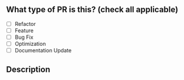 ## What type of PR is this? (check all applicable)

- [ ] Refactor
- [ ] Feature
- [ ] Bug Fix
- [ ] Optimization
- [ ] Documentation Update

## Description